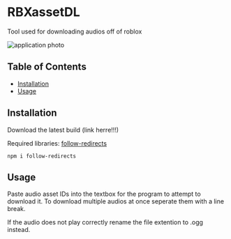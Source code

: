 # RBXassetDL

Tool used for downloading audios off of roblox

![application photo](https://user-images.githubusercontent.com/35577494/159210882-edf7d62b-9996-401e-bb27-77949978f22b.png)

## Table of Contents

- [Installation](#installation)
- [Usage](#usage)

## Installation

Download the latest build (link herre!!!)

Required libraries:
[follow-redirects](https://www.npmjs.com/package/follow-redirects)
```
npm i follow-redirects
```

## Usage

Paste audio asset IDs into the textbox for the program to attempt to download it. To download multiple audios at once seperate them with a line break.

If the audio does not play correctly rename the file extention to .ogg instead.
